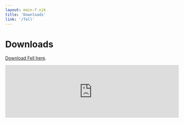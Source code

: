 ```yaml
---
layout: main-f.njk
title: 'Downloads'
link: '/fell'
---
```


# Downloads

[Download Fell here](/files/Fell.pdf).

<iframe src="https://itch.io/embed/1811941?bg_color=ffffff&amp;fg_color=000000&amp;link_color=000000&amp;border_color=ffffff" width="552" height="167" frameborder="0"><a href="https://cobbland.itch.io/fell">Fell by Cobb Land</a></iframe>
